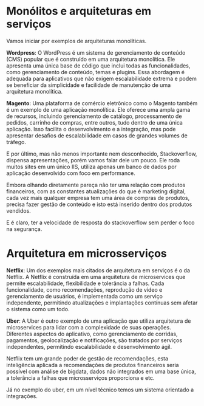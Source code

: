 # Monólitos e arquiteturas em serviços

Vamos iniciar por exemplos de arquiteturas monolíticas.

**Wordpress**: O WordPress é um sistema de gerenciamento de conteúdo (CMS) popular que é construído em uma arquitetura monolítica. Ele apresenta uma única base de código que inclui todas as funcionalidades, como gerenciamento de conteúdo, temas e plugins. Essa abordagem é adequada para aplicativos que não exigem escalabilidade extrema e podem se beneficiar da simplicidade e facilidade de manutenção de uma arquitetura monolítica.

**Magento**: Uma plataforma de comércio eletrônico como o Magento também é um exemplo de uma aplicação monolítica. Ele oferece uma ampla gama de recursos, incluindo gerenciamento de catálogo, processamento de pedidos, carrinho de compras, entre outros, tudo dentro de uma única aplicação. Isso facilita o desenvolvimento e a integração, mas pode apresentar desafios de escalabilidade em casos de grandes volumes de tráfego.

E por último, mas não menos importante nem desconhecido, Stackoverflow, dispensa apresentações, porém vamos falar dele um pouco. Ele roda muitos sites em um único IIS, utiliza apenas um banco de dados por aplicação desenvolvido com foco em performance.

Embora olhando diretamente pareça não ter uma relação com produtos financeiros, com as constantes atualizações do que é marketing digital, cada vez mais qualquer empresa tem uma área de compras de produtos, precisa fazer gestão de conteúdo e isto está inserido dentro dos produtos vendidos.

E é claro, ter a velocidade de resposta do stackoverflow sem perder o foco na segurança.

# Arquitetura em microsserviços

**Netflix**: Um dos exemplos mais citados de arquitetura em serviços é o da Netflix. A Netflix é construída em uma arquitetura de microservices que permite escalabilidade, flexibilidade e tolerância a falhas. Cada funcionalidade, como recomendações, reprodução de vídeo e gerenciamento de usuários, é implementada como um serviço independente, permitindo atualizações e implantações contínuas sem afetar o sistema como um todo.

**Uber**: A Uber é outro exemplo de uma aplicação que utiliza arquitetura de microservices para lidar com a complexidade de suas operações. Diferentes aspectos do aplicativo, como gerenciamento de corridas, pagamentos, geolocalização e notificações, são tratados por serviços independentes, permitindo escalabilidade e desenvolvimento ágil.

Netflix tem um grande poder de gestão de recomendações, esta inteligência aplicada a recomendações de produtos financeiros seria possível com análise de bigdata, dados não integrados em uma base única, a tolerância a falhas que microsserviços proporciona e etc.

Já no exemplo do uber, em um nível técnico temos um sistema orientado a integrações.

